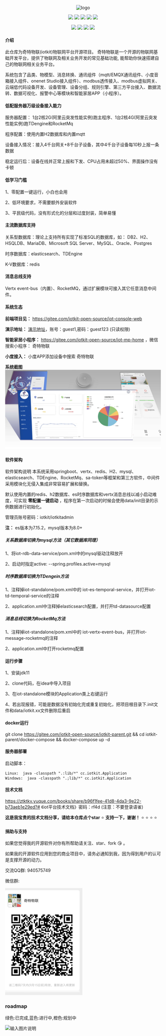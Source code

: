 

<p align="center">
<img alt="logo" src="https://xiwasong.github.io/img/logo.png" width="100">
</p>
<p align="center"><img  src="https://img.shields.io/badge/JDK-11+-important.svg">  <img  src="https://img.shields.io/badge/Redis-5.0-important.svg"> <img  src="https://img.shields.io/badge/SpringBoot-2.6.2-blue.svg"> <img  src="https://img.shields.io/badge/Elasticsearch-7.15.2-red.svg">  <img  src="https://img.shields.io/badge/Satoken-1.30.0-yellow.svg"> 
</p>
<p align="center"><img  src="https://img.shields.io/badge/License-Apache2.0-lightgrey.svg"> 
<img  src="https://img.shields.io/badge/Copyright-奇特物联/iotkit-60569f.svg"> <img  src="https://img.shields.io/badge/v0.4.0-60569f.svg">
<img  src="https://img.shields.io/badge/物联网平台-f44e91.svg">
</p>

#### 介绍
此仓库为奇特物联(iotkit)物联网平台开源项目。
奇特物联是一个开源的物联网基础开发平台，提供了物联网及相关业务开发的常见基础功能, 能帮助你快速搭建自己的物联网相关业务平台。

系统包含了品类、物模型、消息转换、通讯组件（mqtt/EMQX通讯组件、小度音箱接入组件、onenet Studio接入组件）、modbus透传接入、modbus虚拟网关、云端低代码设备开发、设备管理、设备分组、规则引擎、第三方平台接入、数据流转、数据可视化、报警中心等模块和智能家居APP（小程序）。

#### 低配服务器万级设备接入能力

服务器配置： 1台2核2G(阿里云突发性能实例)跑主程序、1台2核4G(阿里云突发性能实例)跑TDengine和RocketMq

程序配置：使用内置H2数据库和内置mqtt

设备接入情况：接入4千台网关+8千台子设备，其中4千台子设备每10秒上报一条数据

稳定运行后：设备在线并正常上报和下发、CPU占用未超过50%、界面操作没有卡顿

#### 低学习门槛

1、零配置一键运行，小白也会用

2、低环境要求，不需要额外安装软件

3、平民级代码，没有形式化的分层和过度封装，简单易懂


#### 主流数据库支持

关系型数据库：理论上支持所有实现了标准SQL的数据库，如： DB2、H2、HSQLDB、MariaDB、Microsoft SQL Server、MySQL、Oracle、Postgres

时序数据库：elasticsearch、TDEngine

K-V数据库：redis

#### 消息总线支持

Vertx event-bus（内置）、RocketMQ，通过扩展模块可接入其它任意消息中间件。


#### 系统生态

**前端项目见：** https://gitee.com/iotkit-open-source/iot-console-web

 **演示地址：** [演示地址](http://120.76.96.206)，账号：guest1,密码：guest123  (只读权限)

 **智能家居小程序：** https://gitee.com/iotkit-open-source/iot-mp-home ，微信搜索小程序： 奇特物联

 **小度接入：** 小度APP添加设备中搜索 奇特物联


**系统截图**
![输入图片说明](doc/screenshot.jpg)



#### 软件架构
软件架构说明
本系统采用springboot、vertx、redis、H2、mysql、elasticsearch、TDEngine、RocketMq、sa-token等框架和第三方软件，中间件采用模块化无侵入集成非常容易扩展和替换。

默认使用内置的redis、h2数据库、es时序数据库和vertx消息总线以减小启动难度，可实现 **零配置一键启动** ，程序在第一次启动的时候会使用data/init目录的示例数据进行初始化。

管理员账号密码：iotkit/iotkitadmin


**注：** es版本为7.15.2，mysql版本为8.0+

##### 关系数据库切换为mysql方法（其它数据库同理）

1、将iot-rdb-data-service/pom.xml中的mysql驱动注释放开

2、启动时指定active: --spring.profiles.active=mysql

##### 时序数据库切换为TDengein方法

1、注释掉iot-standalone/pom.xml中的 iot-es-temporal-service，并打开iot-td-temporal-service的注释

2、application.xml中注释掉elasticsearch配置，并打开td-datasource配置

##### 消息总线切换为RocketMq方法

1、注释掉iot-standalone/pom.xml中的 iot-vertx-event-bus，并打开iot-message-rocketmq的注释

2、application.xml中打开rocketmq配置


#### 运行步骤
1、安装jdk11

2、clone代码，在idea中导入项目

3、在iot-standalone模块的Application类上右键运行

4、若出现报错，可能是数据没有初始化完或重复初始化，把项目根目录下.init文件和data/iotkit.xx文件删除后重启


#### docker运行
git clone https://gitee.com/iotkit-open-source/iotkit-parent.git && cd iotkit-parent/docker-compose && docker-compose up -d 


#### 服务器部署

启动脚本：

```
Linux:  java -classpath ".:lib/*" cc.iotkit.Application 
Windows:  java -classpath ".;lib/*" cc.iotkit.Application 
```




#### 技术文档

https://ztktkv.yuque.com/books/share/b96f1fee-41d8-4da3-9e22-b73aeb1e29ed?# 《iot平台技术文档》密码：rf4d    (注意：不要登录语雀)

    
 **这是我宝贵的技术文档分享，请给本仓库点个star**   :star:  **支持一下，谢谢！**  :star:  :star:  :star:  :star: 


#### 捐助与支持
如果您觉得我的开源软件对你有所帮助请关注、star、fork :kissing_heart: 。

如果我的开源软件应用到您的商业项目中，请务必通知到我，因为得到用户的认可是支撑开源的动力。

交流QQ群: 940575749

微信群:

![输入图片说明](doc/ma.png)

 
### roadmap

绿色:已完成,蓝色:进行中,橙色:规划中

![输入图片说明](https://foruda.gitee.com/images/1660824825052746143/roadmap.png)



